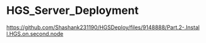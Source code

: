 # HGS_Server_Deployment

https://github.com/Shashank231190/HGSDeploy/files/9148888/Part.2-.Install.HGS.on.second.node
